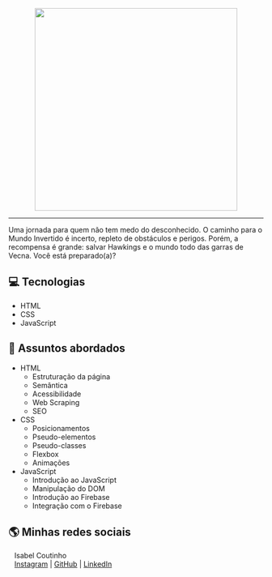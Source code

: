 <p align="center">
    <img width="400" src="https://jesserds.github.io/stranger-things/assets/images/banner/logo.svg">
</p>

-------
Uma jornada para quem não tem medo do desconhecido. O caminho para o Mundo Invertido é incerto, repleto de obstáculos e perigos. Porém, a recompensa é grande: salvar Hawkings e o mundo todo das garras de Vecna. Você está preparado(a)? 

## 💻 Tecnologias
- HTML
- CSS
- JavaScript

## 💬 Assuntos abordados
- HTML
    - Estruturação da página 
    - Semântica
    - Acessibilidade
    - Web Scraping
    - SEO
- CSS
    - Posicionamentos
    - Pseudo-elementos
    - Pseudo-classes
    - Flexbox
    - Animações 
- JavaScript
    - Introdução ao JavaScript
    - Manipulação do DOM
    - Introdução ao Firebase
    - Integração com o Firebase

## 🌎 Minhas redes sociais
<p>
    <p>&nbsp&nbsp&nbspIsabel Coutinho<br>
    &nbsp&nbsp&nbsp<a href="https://instagram.com/isabelcout_/">Instagram</a>&nbsp;|&nbsp;<a href="https://github.com/isabelcout">GitHub</a>&nbsp;|&nbsp;<a href="https://www.linkedin.com/in/isabelcoutinhodonascimento/">LinkedIn</a></p>
</p>
<br/><br/>

